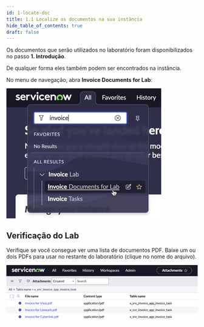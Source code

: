 ```yaml
---
id: 1-locate-doc
title: 1.1 Localize os documentos na sua instância
hide_table_of_contents: true
draft: false
---
```


Os documentos que serão utilizados no laboratório foram disponibilizados no passo **1. Introdução**. 

De qualquer forma eles também podem ser encontrados na instância.

No menu de navegação, abra **Invoice Documents for Lab**:

![](../images/2024-08-23-14-15-12.png)

## Verificação do Lab

Verifique se você consegue ver uma lista de documentos PDF. Baixe um ou dois PDFs para usar no restante do laboratório (clique no nome do arquivo).

![](../images/2024-08-23-14-15-51.png)